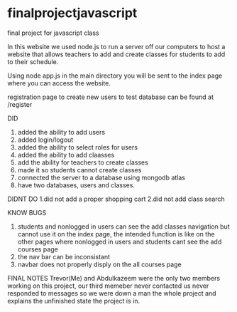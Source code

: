# finalprojectjavascript
final project for javascript class


In this website we used node.js to run a server off our computers to host a website that allows teachers to add and create classes for students to add to their schedule. 

Using node app.js in the main directory you will be sent to the index page where you can access the website.

registration page to create new users to test database can be found at /register

DID
1. added the ability to add users
2. added login/logout
3. added the ability to select roles for users
4. added the ability to add claasses
5. add the ability for teachers to create classes
6. made it so students cannot create classes
7. connected the server to a database using mongodb atlas
8. have two databases, users and classes.


DIDNT DO
1.did not add a proper shopping cart
2.did not add class search

KNOW BUGS
1. students and nonlogged in users can see the add classes navigation but cannot use it on the index page, the intended function is like on the other pages where nonlogged in users and students cant see the add courses page
2. the nav bar can be inconsistant
3. navbar does not properly disply on the all courses page

FINAL NOTES
Trevor(Me) and Abdulkazeem were the only two members working on this project, our third memeber never contacted us never responded to messages so we were down a man the whole project and explains the unfinished state the project is in. 
